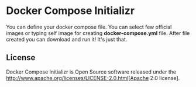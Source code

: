 # Docker Compose Initializr

You can define your docker compose file. You can select few official images or typing self image for creating **docker-compose.yml** file. After file created you can download and run it! It's just that.


## License
Docker Compose Initializr is Open Source software released under the
http://www.apache.org/licenses/LICENSE-2.0.html[Apache 2.0 license].
